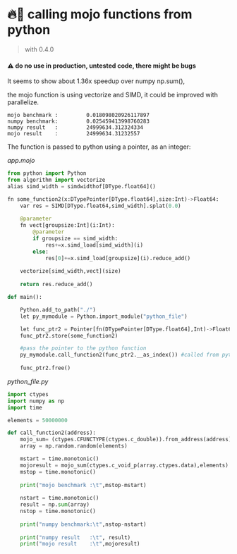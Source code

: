 # 🔥🐍 calling mojo functions from python
> with 0.4.0
#### ⚠️ do no use in production, untested code, there might be bugs

It seems to show about 1.36x speedup over numpy np.sum(),

the mojo function is using vectorize and SIMD, it could be improved with parallelize.

    mojo benchmark :         0.018098020926117897
    numpy benchmark:         0.025459413998760283
    numpy result   :         24999634.312324334
    mojo result    :         24999634.31232557


The function is passed to python using a pointer, as an integer:

*app.mojo*
```python
from python import Python
from algorithm import vectorize
alias simd_width = simdwidthof[DType.float64]()

fn some_function2(x:DTypePointer[DType.float64],size:Int)->Float64:
    var res = SIMD[DType.float64,simd_width].splat(0.0)
    
    @parameter
    fn vect[groupsize:Int](i:Int):
        @parameter
        if groupsize == simd_width:
            res+=x.simd_load[simd_width](i)
        else:
            res[0]+=x.simd_load[groupsize](i).reduce_add()
    
    vectorize[simd_width,vect](size)
    
    return res.reduce_add()

def main():

    Python.add_to_path("./")
    let py_mymodule = Python.import_module("python_file")

    let func_ptr2 = Pointer[fn(DTypePointer[DType.float64],Int)->Float64].alloc(1)
    func_ptr2.store(some_function2)

    #pass the pointer to the python function
    py_mymodule.call_function2(func_ptr2.__as_index()) #called from python 123
    
    func_ptr2.free()
```
*python_file.py*
```python
import ctypes
import numpy as np
import time

elements = 50000000

def call_function2(address):
    mojo_sum= (ctypes.CFUNCTYPE(ctypes.c_double)).from_address(address)
    array = np.random.random(elements)

    mstart = time.monotonic()
    mojoresult = mojo_sum(ctypes.c_void_p(array.ctypes.data),elements)
    mstop = time.monotonic()
    
    print("mojo benchmark :\t",mstop-mstart)
    
    nstart = time.monotonic()
    result = np.sum(array)
    nstop = time.monotonic()
   
    print("numpy benchmark:\t",nstop-nstart)
    
    print("numpy result   :\t", result)
    print("mojo result    :\t",mojoresult)
```
